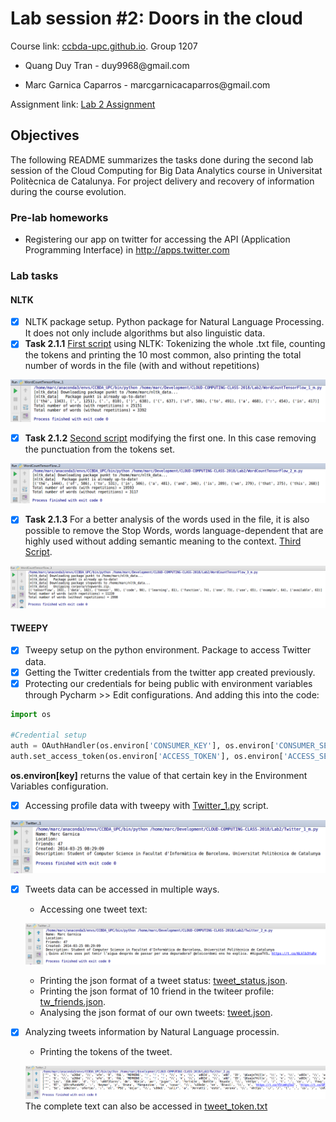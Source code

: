 # Lab session #2: Doors in the cloud

Course link: [ccbda-upc.github.io](https://ccbda-upc.github.io/).
Group 1207

-   Quang Duy Tran - duy9968\@gmail.com

-   Marc Garnica Caparros - marcgarnicacaparros\@gmail.com

Assignment link: [Lab 2 Assignment](https://github.com/CCBDA-UPC/Assignments-2018/blob/master/Lab02.md)

## Objectives

The following README summarizes the tasks done during the second lab session
of the Cloud Computing for Big Data Analytics course in Universitat Politècnica
de Catalunya. For project delivery and recovery of information during the course evolution.



### Pre-lab homeworks

-   Registering our app on twitter for accessing the API (Application Programming Interface)
in http://apps.twitter.com

### Lab tasks

#### NLTK

- [x] NLTK package setup. Python package for Natural Language Processing. It does not only include algorithms but also linguistic data.
- [x] **Task 2.1.1** [First script]() using NLTK: Tokenizing the whole .txt file, counting the tokens and printing the 10 most common, also printing the total number of words in the file (with and without repetitions)

![Task 2.1.1](img/t211.png)

- [x] **Task 2.1.2** [Second script]() modifying the first one. In this case removing the punctuation from the tokens set.

![Task 2.1.2](img/t212.png)


- [x] **Task 2.1.3** For a better analysis of the words used in the file, it is also possible to remove the Stop Words, words language-dependent that are highly used without adding semantic meaning to the context. [Third Script]().

![Task 2.1.3](img/t213.png)

#### TWEEPY

- [x] Tweepy setup on the python environment. Package to access Twitter data.
- [x] Getting the Twitter credentials from the twitter app created previously.
- [x] Protecting our credentials for being public with environment variables through Pycharm >> Edit configurations. And adding this into the code:

```python
import os

#Credential setup
auth = OAuthHandler(os.environ['CONSUMER_KEY'], os.environ['CONSUMER_SECRET'])
auth.set_access_token(os.environ['ACCESS_TOKEN'], os.environ['ACCESS_SECRET'])
```

**os.environ[key]** returns the value of that certain key in the Environment Variables configuration.

- [x] Accessing profile data with tweepy with [Twitter_1.py]() script.

![Task 2.2.1](img/t221.png)

- [x] Tweets data can be accessed in multiple ways.
   -   Accessing one tweet text:

   ![One tweet text](img/t2221.png)

   -   Printing the json format of a tweet status: [tweet_status.json](tweet_status.json).
   -   Printing the json format of 10 friend in the twiteer profile: [tw_friends.json](tw_friends.json).
   -   Analysing the json format of our own tweets: [tweet.json](tweet.json).

- [x] Analyzing tweets information by Natural Language processin.
   -   Printing the tokens of the tweet.

   ![Task 2.3.1](img/t231.png)
   The complete text can also be accessed in [tweet_token.txt](tweet_token.txt)
